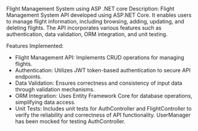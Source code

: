 Flight Management System using ASP .NET core
Description:
Flight Management System API developed using ASP.NET Core. 
It enables users to manage flight information, including browsing, adding, updating, and deleting flights. 
The API incorporates various features such as authentication, data validation, ORM integration, and unit testing.

Features Implemented:
- Flight Management API: Implements CRUD operations for managing flights.
- Authentication: Utilizes JWT token-based authentication to secure API endpoints.
- Data Validation: Ensures correctness and consistency of input data through validation mechanisms.
- ORM Integration: Uses Entity Framework Core for database operations, simplifying data access.
- Unit Tests: Includes unit tests for AuthController and FlightController to verify the reliability and correctness of API functionality.
UserManager has been mocked for testing AuthController.
